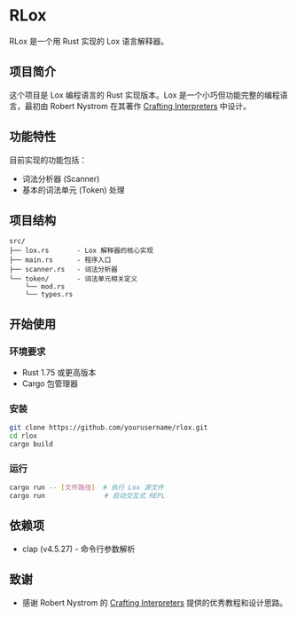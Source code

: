 # RLox

RLox 是一个用 Rust 实现的 Lox 语言解释器。

## 项目简介

这个项目是 Lox 编程语言的 Rust 实现版本。Lox 是一个小巧但功能完整的编程语言，最初由 Robert Nystrom 在其著作 [Crafting Interpreters](http://craftinginterpreters.com/) 中设计。

## 功能特性

目前实现的功能包括：
- 词法分析器 (Scanner)
- 基本的词法单元 (Token) 处理

## 项目结构

```plaintext
src/
├── lox.rs       - Lox 解释器的核心实现
├── main.rs      - 程序入口
├── scanner.rs   - 词法分析器
└── token/       - 词法单元相关定义
    └── mod.rs
    └── types.rs
```

## 开始使用

### 环境要求
- Rust 1.75 或更高版本
- Cargo 包管理器

### 安装

```bash
git clone https://github.com/yourusername/rlox.git
cd rlox
cargo build
```

### 运行

```bash
cargo run -- [文件路径]  # 执行 Lox 源文件
cargo run               # 启动交互式 REPL
```

## 依赖项

- clap (v4.5.27) - 命令行参数解析

## 致谢

- 感谢 Robert Nystrom 的 [Crafting Interpreters](http://craftinginterpreters.com/) 提供的优秀教程和设计思路。
```
